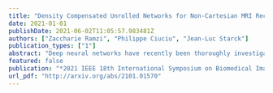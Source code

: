 ```yaml
---
title: "Density Compensated Unrolled Networks for Non-Cartesian MRI Reconstruction"
date: 2021-01-01
publishDate: 2021-06-02T11:05:57.983481Z
authors: ["Zaccharie Ramzi", "Philippe Ciuciu", "Jean-Luc Starck"]
publication_types: ["1"]
abstract: "Deep neural networks have recently been thoroughly investigated as a powerful tool for MRI reconstruction. There is a lack of research however regarding their use for a specific setting of MRI, namely non-Cartesian acquisitions. In this work, we introduce a novel kind of deep neural networks to tackle this problem, namely density compensated unrolled neural networks. We assess their efficiency on the publicly available fastMRI dataset, and perform a small ablation study. We also open source our code, in particular a Non-Uniform Fast Fourier transform for TensorFlow."
featured: false
publication: "*2021 IEEE 18th International Symposium on Biomedical Imaging (ISBI)*"
url_pdf: "http://arxiv.org/abs/2101.01570"
---
```


